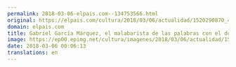```yaml
---
permalink: 2018-03-06-elpais.com--134753566.html
original: https://elpais.com/cultura/2018/03/06/actualidad/1520290870_404126.html#?ref=rss&format=simple&link=link
domain: elpais.com
title: Gabriel García Márquez, el malabarista de las palabras con el don de escribir
image: https://ep00.epimg.net/cultura/imagenes/2018/03/06/actualidad/1520290870_404126_1520290932_rrss_normal.jpg
date: 2018-03-06 00:06:13
translations: en
---
```


